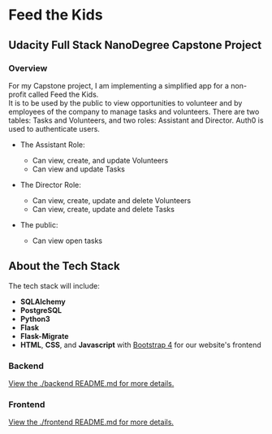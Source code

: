 # Feed the Kids

## Udacity Full Stack NanoDegree Capstone Project

### Overview
For my Capstone project, I am implementing a simplified app for a non-profit called Feed the Kids.  
It is to be used by the public to view opportunities to volunteer and by employees of the company to
manage tasks and volunteers.
There are two tables: Tasks and Volunteers, and two roles:  Assistant and Director. Auth0 is used to authenticate users.
* The Assistant Role:
    *  Can view, create, and update Volunteers
    *  Can view and update Tasks

* The Director Role:
    * Can view, create, update and delete Volunteers
    * Can view, create, update and delete Tasks

* The public:
    * Can view open tasks

## About the Tech Stack
The tech stack will include:

* **SQLAlchemy** 
* **PostgreSQL** 
* **Python3** 
* **Flask** 
* **Flask-Migrate** 
* **HTML**, **CSS**, and **Javascript** with [Bootstrap 4](https://getbootstrap.com/docs/4.5/getting-started/introduction/) for our website's frontend

### Backend
[View the ./backend README.md for more details.](./backend/README.md)

### Frontend
[View the ./frontend README.md for more details.](./frontend/README.md)
